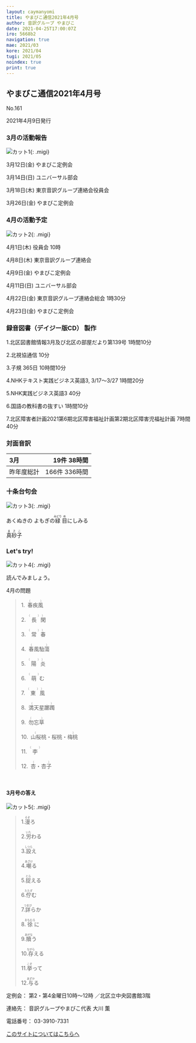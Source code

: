 ```yaml
---
layout: caymanyomi
title: やまびこ通信2021年4月号
author: 音訳グループ やまびこ
date: 2021-04-25T17:00:07Z
iro: 5668b2
navigation: true
mae: 2021/03
kore: 2021/04
tugi: 2021/05
noindex: true
print: true
---
```



## <span data-dur="4.121" data-begin="2.750" id="xmri_0001" markdown="1">やまびこ通信2021年4月号</span>

<span data-dur="2.571" data-begin="6.871" id="xmri_0002" markdown="1">No.161</span>

<span data-dur="4.592" data-begin="9.442" id="xmri_0003" markdown="1">2021年4月9日発行</span>


### <span data-dur="2.738" data-begin="19.181" id="xmri_0006" markdown="1">3月の活動報告</span>

![カット1](media/04/cut1.png){: .migi}

<span data-dur="2.349" data-begin="23.769" id="xmri_0008" markdown="1">3月12日(金)</span>
<span data-dur="2.602" data-begin="26.118" id="xmri_0009" markdown="1">やまびこ定例会</span>

<span data-dur="2.334" data-begin="28.720" id="xmri_000A" markdown="1">3月14日(日)</span>
<span data-dur="2.504" data-begin="31.054" id="xmri_000B" markdown="1">ユニバーサル部会</span>

<span data-dur="2.527" data-begin="33.558" id="xmri_000C" markdown="1">3月18日(木)</span>
<span data-dur="4.273" data-begin="36.085" id="xmri_000D" markdown="1">東京音訳グループ連絡会役員会</span>

<span data-dur="2.564" data-begin="40.358" id="xmri_000E" markdown="1">3月26日(金)</span>
<span data-dur="4.003" data-begin="42.922" id="xmri_000F" markdown="1">やまびこ定例会</span>


### <span data-dur="2.504" data-begin="46.925" id="xmri_0010" markdown="1">4月の活動予定</span>

![カット2](media/04/cut2.png){: .migi}

<span data-dur="2.144" data-begin="51.279" id="xmri_0012" markdown="1">4月1日(木)</span>
<span data-dur="2.75" data-begin="53.423" id="xmri_0013" markdown="1">役員会 10時</span>

<span data-dur="2.022" data-begin="56.173" id="xmri_0014" markdown="1">4月8日(木)</span>
<span data-dur="3.364" data-begin="58.195" id="xmri_0015" markdown="1">東京音訳グループ連絡会</span>

<span data-dur="2.11" data-begin="61.559" id="xmri_0016" markdown="1">4月9日(金)</span>
<span data-dur="2.603" data-begin="63.669" id="xmri_0017" markdown="1">やまびこ定例会</span>

<span data-dur="2.397" data-begin="66.272" id="xmri_0018" markdown="1">4月11日(日)</span>
<span data-dur="2.503" data-begin="68.669" id="xmri_0019" markdown="1">ユニバーサル部会</span>

<span data-dur="2.355" data-begin="71.172" id="xmri_001A" markdown="1">4月22日(金)</span>
<span data-dur="5.088" data-begin="73.527" id="xmri_001B" markdown="1">東京音訳グループ連絡会総会 1時30分</span>

<span data-dur="2.475" data-begin="78.615" id="xmri_001C" markdown="1">4月23日(金)</span>
<span data-dur="4.003" data-begin="81.090" id="xmri_001D" markdown="1">やまびこ定例会</span>


### <span data-dur="4.731" data-begin="85.093" id="xmri_001E" markdown="1">録音図書（デイジー版CD） 製作</span>




<span data-dur="0.816" data-begin="91.374" id="xmri_0020" markdown="1">1.</span><span data-dur="5.929" data-begin="92.190" id="xmri_0021" markdown="1">北区図書館情報3月及び北区の部屋だより第139号</span>
<span data-dur="2.468" data-begin="98.119" id="xmri_0022" markdown="1">1時間10分</span>


<span data-dur="0.704" data-begin="100.587" id="xmri_0023" markdown="1">2.</span><span data-dur="1.628" data-begin="101.291" id="xmri_0024" markdown="1">北視協通信</span>
<span data-dur="1.886" data-begin="102.919" id="xmri_0025" markdown="1">10分</span>


<span data-dur="0.87" data-begin="104.805" id="xmri_0026" markdown="1">3.</span><span data-dur="3.853" data-begin="105.675" id="xmri_0027" markdown="1">子規 365日</span>
<span data-dur="2.461" data-begin="109.528" id="xmri_0028" markdown="1">10時間10分</span>


<span data-dur="0.798" data-begin="111.989" id="xmri_0029" markdown="1">4.</span><span data-dur="3.615" data-begin="112.787" id="xmri_002A" markdown="1">NHKテキスト実践ビジネス英語3,</span>
<span data-dur="3.792" data-begin="116.402" id="xmri_002B" markdown="1">3/17～3/27</span>
<span data-dur="2.593" data-begin="120.194" id="xmri_002C" markdown="1">1時間20分</span>


<span data-dur="0.715" data-begin="122.787" id="xmri_002D" markdown="1">5.</span><span data-dur="2.874" data-begin="123.502" id="xmri_002E" markdown="1">NHK実践ビジネス英語3</span>
<span data-dur="2.09" data-begin="126.376" id="xmri_002F" markdown="1">40分</span>


<span data-dur="0.859" data-begin="128.466" id="xmri_0030" markdown="1">6.</span><span data-dur="2.178" data-begin="129.325" id="xmri_0031" markdown="1">国語の教科書の抜すい</span>
<span data-dur="2.468" data-begin="131.503" id="xmri_0032" markdown="1">1時間10分</span>


<span data-dur="0.828" data-begin="133.971" id="xmri_0033" markdown="1">7.</span><span data-dur="7.911" data-begin="134.799" id="xmri_0034" markdown="1">北区障害者計画2021第6期北区障害福祉計画第2期北区障害児福祉計画</span>
<span data-dur="4.105" data-begin="142.710" id="xmri_0035" markdown="1">7時間40分</span>


### <span data-dur="2.666" data-begin="146.815" id="xmri_0036" markdown="1">対面音訳</span>

<span data-dur="1.18" data-begin="149.481" id="xmri_0037" markdown="1">3月</span>|<span data-dur="3.487" data-begin="150.661" id="xmri_0038" markdown="1">19件 38時間</span>
|:---|---:|
<span data-dur="1.752" data-begin="154.148" id="xmri_0039" markdown="1">昨年度総計</span>|<span data-dur="5.815" data-begin="155.900" id="xmri_003A" markdown="1">166件 336時間</span>


### <span data-dur="3.468" data-begin="161.715" id="xmri_003B" markdown="1">十条台句会</span>

![カット3](media/04/cut3.png){: .migi}

<span data-dur="10.644" data-begin="166.333" id="xmri_003D" markdown="1">あくぬきの
よもぎの<ruby class="ruby_level_3">緑<rp>(</rp><rt>みどり</rt><rp>)</rp></ruby>
<ruby class="ruby_level_1">目<rp>(</rp><rt>め</rt><rp>)</rp></ruby>にしみる</span>

<span data-dur="3.278" data-begin="176.977" id="xmri_0043" markdown="1" class="haigo"><ruby class="ruby_level_3">真<rp>(</rp><rt>ま</rt><rp>)</rp></ruby><ruby class="ruby_level_6">砂<rp>(</rp><rt>さ</rt><rp>)</rp></ruby><ruby class="ruby_level_1">子<rp>(</rp><rt>こ</rt><rp>)</rp></ruby></span>

### <span data-dur="2.45" data-begin="180.755" id="xmri_0045" markdown="1">Let's try!</span>

![カット4](media/04/cut4.png){: .migi}

<span data-dur="2.787" data-begin="185.055" id="xmri_0047" markdown="1">読んでみましょう。</span>

<span data-dur="2.748" data-begin="187.842" id="xmri_0048" markdown="1">4月の問題</span>

<blockquote markdown="1">
1.&ensp;<ruby class="ruby_level_7">春疾風<rp>(</rp><rt>（　　　）</rt><rp>)</rp></ruby>

2.&ensp;<ruby class="ruby_level_7">長<rp>(</rp><rt>（　　　）</rt><rp>)</rp>閑<rp>(</rp><rt>）</rt><rp>)</rp></ruby>

3.&ensp;<ruby class="ruby_level_5">常<rp>(</rp><rt>（　　　）</rt><rp>)</rp>春<rp>(</rp><rt>）</rt><rp>)</rp></ruby>

4.&ensp;<ruby>春風駘蕩<rp>(</rp><rt>（　　　）</rt><rp>)</rp></ruby>

5.&ensp;<ruby class="ruby_level_7">陽<rp>(</rp><rt>（　　　）</rt><rp>)</rp>炎<rp>(</rp><rt>）</rt><rp>)</rp></ruby>

6.&ensp;<ruby>萌<rp>(</rp><rt>（　　　）</rt><rp>)</rp></ruby>む

7.&ensp;<ruby class="ruby_level_2">東<rp>(</rp><rt>（　　　）</rt><rp>)</rp>風<rp>(</rp><rt>）</rt><rp>)</rp></ruby>

8.&ensp;<ruby>満天星躑躅<rp>(</rp><rt>（　　　）</rt><rp>)</rp></ruby>

9.&ensp;<ruby>勿忘草<rp>(</rp><rt>（　　　）</rt><rp>)</rp></ruby>

10.&ensp;<ruby class="ruby_level_7">山桜桃・桜桃・梅桃<rp>(</rp><rt>（　　　）</rt><rp>)</rp></ruby>

11.&ensp;<ruby>李<rp>(</rp><rt>（　　　）</rt><rp>)</rp></ruby>

12.&ensp;<ruby>杏・杏子<rp>(</rp><rt>（　　　）</rt><rp>)</rp></ruby>

</blockquote>
&ensp;

#### <span data-dur="2.35" data-begin="194.415" id="xmri_004A" markdown="1">3月号の答え</span>

![カット5](media/04/cut5.png){: .migi}
<blockquote markdown="1">

<span data-dur="0.816" data-begin="198.615" id="xmri_004C" markdown="1">1.</span><span data-dur="1.514" data-begin="199.431" id="xmri_004D" markdown="1"><ruby class="ruby_level_7">漫<rp>(</rp><rt>そぞ</rt><rp>)</rp></ruby>ろ</span>


<span data-dur="0.704" data-begin="200.945" id="xmri_004E" markdown="1">2.</span><span data-dur="1.494" data-begin="201.649" id="xmri_004F" markdown="1"><ruby class="ruby_level_4">労<rp>(</rp><rt>いた</rt><rp>)</rp></ruby>わる</span>


<span data-dur="0.871" data-begin="203.143" id="xmri_0050" markdown="1">3.</span><span data-dur="1.558" data-begin="204.014" id="xmri_0051" markdown="1"><ruby class="ruby_level_5">設<rp>(</rp><rt>しつら</rt><rp>)</rp></ruby>え</span>


<span data-dur="0.797" data-begin="205.572" id="xmri_0052" markdown="1">4.</span><span data-dur="1.51" data-begin="206.369" id="xmri_0053" markdown="1"><ruby>嘲<rp>(</rp><rt>あざけ</rt><rp>)</rp></ruby>る</span>


<span data-dur="0.714" data-begin="207.879" id="xmri_0054" markdown="1">5.</span><span data-dur="1.457" data-begin="208.593" id="xmri_0055" markdown="1"><ruby>捉<rp>(</rp><rt>とら</rt><rp>)</rp></ruby>える</span>


<span data-dur="0.859" data-begin="210.050" id="xmri_0056" markdown="1">6.</span><span data-dur="1.55" data-begin="210.909" id="xmri_0057" markdown="1"><ruby>佇<rp>(</rp><rt>たたず</rt><rp>)</rp></ruby>む</span>


<span data-dur="0.828" data-begin="212.459" id="xmri_0058" markdown="1">7.</span><span data-dur="1.737" data-begin="213.287" id="xmri_0059" markdown="1"><ruby class="ruby_level_7">詳<rp>(</rp><rt>つまび</rt><rp>)</rp></ruby>らか</span>


<span data-dur="0.848" data-begin="215.024" id="xmri_005A" markdown="1">8.</span><span data-dur="1.643" data-begin="215.872" id="xmri_005B" markdown="1"><ruby class="ruby_level_7">徐<rp>(</rp><rt>おもむろ</rt><rp>)</rp></ruby>に</span>


<span data-dur="0.813" data-begin="217.515" id="xmri_005C" markdown="1">9.</span><span data-dur="1.494" data-begin="218.328" id="xmri_005D" markdown="1"><ruby>贖<rp>(</rp><rt>あがな</rt><rp>)</rp></ruby>う</span>


<span data-dur="0.8" data-begin="219.822" id="xmri_005E" markdown="1">10.</span><span data-dur="1.6" data-begin="220.622" id="xmri_005F" markdown="1"><ruby class="ruby_level_6">存<rp>(</rp><rt>ながら</rt><rp>)</rp></ruby>える</span>


<span data-dur="1.099" data-begin="222.222" id="xmri_0060" markdown="1">11.</span><span data-dur="1.59" data-begin="223.321" id="xmri_0061" markdown="1"><ruby class="ruby_level_4">挙<rp>(</rp><rt>こぞ</rt><rp>)</rp></ruby>って</span>


<span data-dur="0.946" data-begin="224.911" id="xmri_0062" markdown="1">12.</span><span data-dur="1.491" data-begin="225.857" id="xmri_0063" markdown="1"><ruby class="ruby_level_7">与<rp>(</rp><rt>あずか</rt><rp>)</rp></ruby>る</span>

</blockquote>


<span data-dur="1.204" data-begin="227.348" id="xmri_0064" markdown="1">定例会：</span>
<span data-dur="3.238" data-begin="228.552" id="xmri_0065" markdown="1">第2・第4金曜日10時～12時</span>
<span data-dur="3.047" data-begin="231.790" id="xmri_0066" markdown="1">／北区立中央図書館3階</span>  

<span data-dur="1.318" data-begin="234.837" id="xmri_0067" markdown="1">連絡先：</span>
<span data-dur="3.945" data-begin="236.155" id="xmri_0068" markdown="1">音訳グループやまびこ代表 大川 薫</span>  

<span data-dur="1.409" data-begin="240.100" id="xmri_0069" markdown="1">電話番号：</span>
<span data-dur="4.305" data-begin="241.509" id="xmri_006A" markdown="1">03-3910-7331</span>  

<a data-dur="5.93" data-begin="245.814" id="xmri_006B" markdown="1" href="mailto:ymbk2016ml@gmail.com?Subject=やまびこウェブサイトについて">このサイトについてはこちらへ</a>


